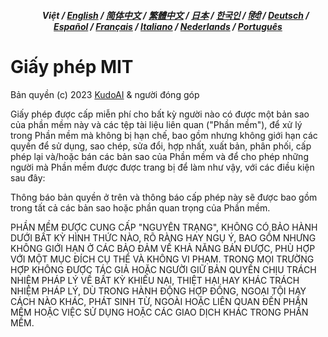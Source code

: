 <div align="center">
<h5> <a href="../"><img height=15 style="margin: 0 3px -2px" src="https://raw.githubusercontent.com/kudoai/chatgpt.js/6fa1659feadaf70853996dc7d7f6e1ab5a1e6301/media/images/icons/earth-americas.svg"></a> Việt / <a href="../LICENSE.md">English</a> / <a href="../zh-cn/LICENSE.md">简体中文</a> / <a href="../zh-tw/LICENSE.md">繁體中文</a> / <a href="../ja/LICENSE.md">日本</a> / <a href="../ko/LICENSE.md">한국인</a> / <a href="../hi/LICENSE.md">हिंदी</a> / <a href="../de/LICENSE.md">Deutsch</a> / <a href="../es/LICENSE.md">Español</a> / <a href="../fr/LICENSE.md">Français</a> / <a href="../it/LICENSE.md">Italiano</a> / <a href="../nl/LICENSE.md">Nederlands</a> / <a href="../pt/LICENSE.md">Português</a></h5>
</div>

# Giấy phép MIT

Bản quyền (c) 2023 [KudoAI](https://github.com/kudoai) & người đóng góp

Giấy phép được cấp miễn phí cho bất kỳ người nào có được một bản sao của phần mềm này và các tệp tài liệu liên quan ("Phần mềm"), để xử lý trong Phần mềm mà không bị hạn chế, bao gồm nhưng không giới hạn các quyền để sử dụng, sao chép, sửa đổi, hợp nhất, xuất bản, phân phối, cấp phép lại và/hoặc bán các bản sao của Phần mềm và để cho phép những người mà Phần mềm được được trang bị để làm như vậy, với các điều kiện sau đây:

Thông báo bản quyền ở trên và thông báo cấp phép này sẽ được bao gồm trong tất cả các bản sao hoặc phần quan trọng của Phần mềm.

PHẦN MỀM ĐƯỢC CUNG CẤP "NGUYÊN TRẠNG", KHÔNG CÓ BẢO HÀNH DƯỚI BẤT KỲ HÌNH THỨC NÀO, RÕ RÀNG HAY NGỤ Ý, BAO GỒM NHƯNG KHÔNG GIỚI HẠN Ở CÁC BẢO ĐẢM VỀ KHẢ NĂNG BÁN ĐƯỢC, PHÙ HỢP VỚI MỘT MỤC ĐÍCH CỤ THỂ VÀ KHÔNG VI PHẠM. TRONG MỌI TRƯỜNG HỢP KHÔNG ĐƯỢC TÁC GIẢ HOẶC NGƯỜI GIỮ BẢN QUYỀN CHỊU TRÁCH NHIỆM PHÁP LÝ VỀ BẤT KỲ KHIẾU NẠI, THIỆT HẠI HAY KHÁC TRÁCH NHIỆM PHÁP LÝ, DÙ TRONG HÀNH ĐỘNG HỢP ĐỒNG, NGOẠI TỘI HAY CÁCH NÀO KHÁC, PHÁT SINH TỪ, NGOÀI HOẶC LIÊN QUAN ĐẾN PHẦN MỀM HOẶC VIỆC SỬ DỤNG HOẶC CÁC GIAO DỊCH KHÁC TRONG PHẦN MỀM.
